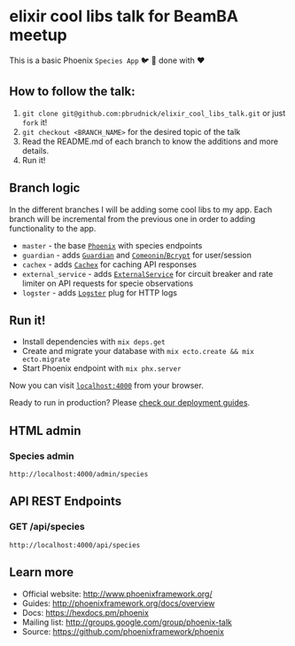 # elixir cool libs talk for BeamBA meetup

This is a basic Phoenix `Species App` :bird: :herb: done with :heart: 

## How to follow the talk:
 1. `git clone git@github.com:pbrudnick/elixir_cool_libs_talk.git` or just `fork` it!
 2. `git checkout <BRANCH_NAME>` for the desired topic of the talk
 3. Read the README.md of each branch to know the additions and more details.
 4. Run it!

## Branch logic
In the different branches I will be adding some cool libs to my app. 
Each branch will be incremental from the previous one in order to adding functionality to the app.

 * `master` - the base [`Phoenix`](https://github.com/phoenixframework/phoenix) with species endpoints
 * `guardian` - adds [`Guardian`](https://github.com/ueberauth/guardian) and [`Comeonin`/`Bcrypt`](https://github.com/riverrun/comeonin) for user/session
 * `cachex` - adds [`Cachex`](https://github.com/whitfin/cachex) for caching API responses
 * `external_service` - adds [`ExternalService`](https://github.com/jvoegele/external_service) for circuit breaker and rate limiter on API requests for specie observations
 * `logster` - adds [`Logster`](https://github.com/navinpeiris/logster) plug for HTTP logs

## Run it!

  * Install dependencies with `mix deps.get`
  * Create and migrate your database with `mix ecto.create && mix ecto.migrate`
  * Start Phoenix endpoint with `mix phx.server`

Now you can visit [`localhost:4000`](http://localhost:4000) from your browser.

Ready to run in production? Please [check our deployment guides](http://www.phoenixframework.org/docs/deployment).

## HTML admin
### Species admin
`http://localhost:4000/admin/species`

## API REST Endpoints
### GET /api/species
`http://localhost:4000/api/species`

## Learn more

  * Official website: http://www.phoenixframework.org/
  * Guides: http://phoenixframework.org/docs/overview
  * Docs: https://hexdocs.pm/phoenix
  * Mailing list: http://groups.google.com/group/phoenix-talk
  * Source: https://github.com/phoenixframework/phoenix
